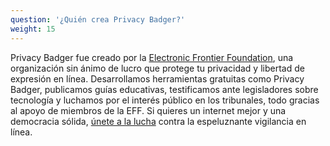 ```yaml
---
question: '¿Quién crea Privacy Badger?'
weight: 15
---
```


Privacy Badger fue creado por la [Electronic Frontier Foundation](https://www.eff.org), una organización sin ánimo de lucro que protege tu privacidad y libertad de expresión en línea. Desarrollamos herramientas gratuitas como Privacy Badger, publicamos guías educativas, testificamos ante legisladores sobre tecnología y luchamos por el interés público en los tribunales, todo gracias al apoyo de miembros de la EFF. Si quieres un internet mejor y una democracia sólida, [únete a la lucha](https://supporters.eff.org/donate/support-privacy-badger) contra la espeluznante vigilancia en línea.

